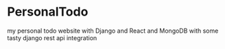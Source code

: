# PersonalTodo
my personal todo website with Django and React and MongoDB with some tasty django rest api integration
